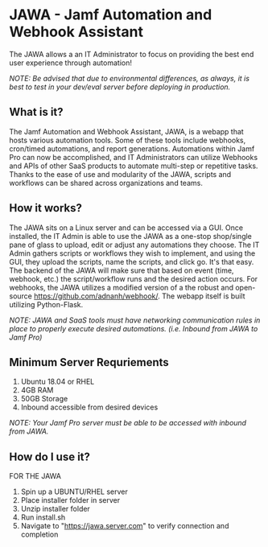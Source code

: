 # JAWA - Jamf Automation and Webhook Assistant

The JAWA allows a an IT Administrator to focus on providing the best end user experience through automation!

*NOTE: Be advised that due to environmental differences, as always, it is best to test in your dev/eval server before deploying in production.*

## What is it?

The Jamf Automation and Webhook Assistant, JAWA, is a webapp that hosts various automation tools. Some of these tools include webhooks, cron/timed automations, and report generations.  Automations within Jamf Pro can now be accomplished, and IT Administrators can utilize Webhooks and APIs of other SaaS products to automate multi-step or repetitive tasks.  Thanks to the ease of use and modularity of the JAWA, scripts and workflows can be shared across organizations and teams.

## How it works?

The JAWA sits on a Linux server and can be accessed via a GUI. Once installed, the IT Admin is able to use the JAWA as a one-stop shop/single pane of glass to upload, edit or adjust any automations they choose. The IT Admin gathers scripts or workflows they wish to implement, and using the GUI, they upload the scripts, name the scripts, and click go. It's that easy. The backend of the JAWA will make sure that based on event (time, webhook, etc.) the script/workflow runs and the desired action occurs. For webhooks, the JAWA utilizes a modified version of a the robust and open-source https://github.com/adnanh/webhook/. The webapp itself is built utilizing Python-Flask.

*NOTE: JAWA and SaaS tools must have networking communication rules in place to properly execute desired automations. (i.e. Inbound from JAWA to Jamf Pro)*


## Minimum Server Requriements
1. Ubuntu 18.04 or RHEL
2. 4GB RAM
3. 50GB Storage
4. Inbound accessible from desired devices

*NOTE: Your Jamf Pro server must be able to be accessed with inbound from JAWA.*


## How do I use it?
FOR THE JAWA
1. Spin up a UBUNTU/RHEL server
2. Place installer folder in server
3. Unzip installer folder
4. Run install.sh
5. Navigate to "https://jawa.server.com" to verify connection and completion

